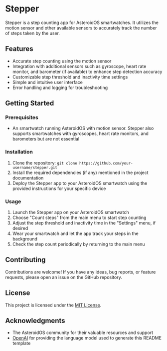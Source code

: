 # Stepper

Stepper is a step counting app for AsteroidOS smartwatches. It utilizes the motion sensor and other available sensors to accurately track the number of steps taken by the user.

## Features

- Accurate step counting using the motion sensor
- Integration with additional sensors such as gyroscope, heart rate monitor, and barometer (if available) to enhance step detection accuracy
- Customizable step threshold and inactivity time settings
- Simple and intuitive user interface
- Error handling and logging for troubleshooting

## Getting Started

### Prerequisites

- An smartwatch running AsteroidOS with motion sensor. Stepper also supports smartwatches with gyroscopes, heart rate monitors, and barometers but are not essential

### Installation

1. Clone the repository: `git clone https://github.com/your-username/stepper.git`
2. Install the required dependencies (if any) mentioned in the project documentation
3. Deploy the Stepper app to your AsteroidOS smartwatch using the provided instructions for your specific device

### Usage

1. Launch the Stepper app on your AsteroidOS smartwatch
2. Choose "Count steps" from the main menu to start step counting
3. Adjust the step threshold and inactivity time in the "Settings" menu, if desired
4. Wear your smartwatch and let the app track your steps in the background
5. Check the step count periodically by returning to the main menu

## Contributing

Contributions are welcome! If you have any ideas, bug reports, or feature requests, please open an issue on the GitHub repository.

## License

This project is licensed under the [MIT License](LICENSE).

## Acknowledgments

- The AsteroidOS community for their valuable resources and support
- [OpenAI](https://openai.com) for providing the language model used to generate this README template
